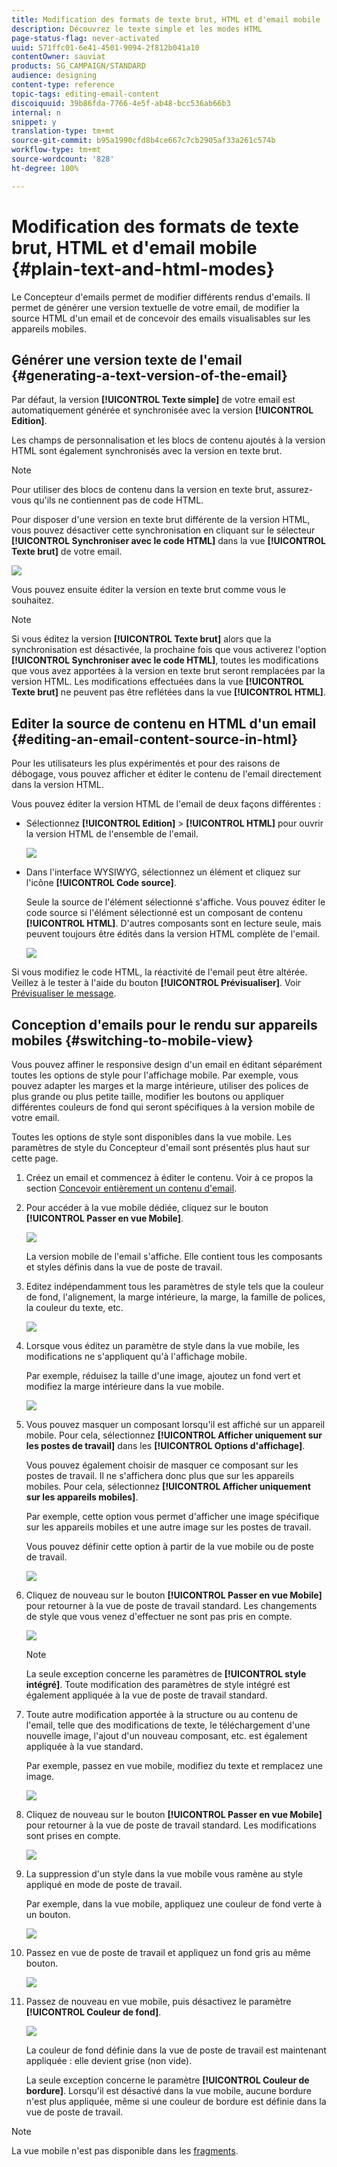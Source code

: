 ```yaml
---
title: Modification des formats de texte brut, HTML et d'email mobile
description: Découvrez le texte simple et les modes HTML
page-status-flag: never-activated
uuid: 571ffc01-6e41-4501-9094-2f812b041a10
contentOwner: sauviat
products: SG_CAMPAIGN/STANDARD
audience: designing
content-type: reference
topic-tags: editing-email-content
discoiquuid: 39b86fda-7766-4e5f-ab48-bcc536ab66b3
internal: n
snippet: y
translation-type: tm+mt
source-git-commit: b95a1990cfd8b4ce667c7cb2905af33a261c574b
workflow-type: tm+mt
source-wordcount: '828'
ht-degree: 100%

---
```



# Modification des formats de texte brut, HTML et d&#39;email mobile {#plain-text-and-html-modes}

Le Concepteur d&#39;emails permet de modifier différents rendus d&#39;emails. Il permet de générer une version textuelle de votre email, de modifier la source HTML d&#39;un email et de concevoir des emails visualisables sur les appareils mobiles.

## Générer une version texte de l&#39;email {#generating-a-text-version-of-the-email}

Par défaut, la version **[!UICONTROL Texte simple]** de votre email est automatiquement générée et synchronisée avec la version **[!UICONTROL Edition]**.

Les champs de personnalisation et les blocs de contenu ajoutés à la version HTML sont également synchronisés avec la version en texte brut.

>[!NOTE]
>
>Pour utiliser des blocs de contenu dans la version en texte brut, assurez-vous qu&#39;ils ne contiennent pas de code HTML.

Pour disposer d&#39;une version en texte brut différente de la version HTML, vous pouvez désactiver cette synchronisation en cliquant sur le sélecteur **[!UICONTROL Synchroniser avec le code HTML]** dans la vue **[!UICONTROL Texte brut]** de votre email.

![](assets/email_designer_textversion.png)

Vous pouvez ensuite éditer la version en texte brut comme vous le souhaitez.

>[!NOTE]
>
>Si vous éditez la version **[!UICONTROL Texte brut]** alors que la synchronisation est désactivée, la prochaine fois que vous activerez l&#39;option **[!UICONTROL Synchroniser avec le code HTML]**, toutes les modifications que vous avez apportées à la version en texte brut seront remplacées par la version HTML. Les modifications effectuées dans la vue **[!UICONTROL Texte brut]** ne peuvent pas être reflétées dans la vue **[!UICONTROL HTML]**.

## Editer la source de contenu en HTML d&#39;un email {#editing-an-email-content-source-in-html}

Pour les utilisateurs les plus expérimentés et pour des raisons de débogage, vous pouvez afficher et éditer le contenu de l&#39;email directement dans la version HTML.

Vous pouvez éditer la version HTML de l&#39;email de deux façons différentes :

* Sélectionnez **[!UICONTROL Edition]** > **[!UICONTROL HTML]** pour ouvrir la version HTML de l&#39;ensemble de l&#39;email.

   ![](assets/email_designer_html1.png)

* Dans l&#39;interface WYSIWYG, sélectionnez un élément et cliquez sur l&#39;icône **[!UICONTROL Code source]**.

   Seule la source de l&#39;élément sélectionné s&#39;affiche. Vous pouvez éditer le code source si l&#39;élément sélectionné est un composant de contenu **[!UICONTROL HTML]**. D&#39;autres composants sont en lecture seule, mais peuvent toujours être édités dans la version HTML complète de l&#39;email.

   ![](assets/email_designer_html2.png)

Si vous modifiez le code HTML, la réactivité de l&#39;email peut être altérée. Veillez à le tester à l&#39;aide du bouton **[!UICONTROL Prévisualiser]**. Voir [Prévisualiser le message](../../sending/using/previewing-messages.md).

## Conception d&#39;emails pour le rendu sur appareils mobiles {#switching-to-mobile-view}

Vous pouvez affiner le responsive design d&#39;un email en éditant séparément toutes les options de style pour l&#39;affichage mobile. Par exemple, vous pouvez adapter les marges et la marge intérieure, utiliser des polices de plus grande ou plus petite taille, modifier les boutons ou appliquer différentes couleurs de fond qui seront spécifiques à la version mobile de votre email.

Toutes les options de style sont disponibles dans la vue mobile. Les paramètres de style du Concepteur d&#39;email sont présentés plus haut sur cette page.

1. Créez un email et commencez à éditer le contenu. Voir à ce propos la section [Concevoir entièrement un contenu d&#39;email](../../designing/using/designing-from-scratch.md#designing-an-email-content-from-scratch).
1. Pour accéder à la vue mobile dédiée, cliquez sur le bouton **[!UICONTROL Passer en vue Mobile]**.

   ![](assets/email_designer_mobile_view_switch.png)

   La version mobile de l&#39;email s&#39;affiche. Elle contient tous les composants et styles définis dans la vue de poste de travail.

1. Editez indépendamment tous les paramètres de style tels que la couleur de fond, l&#39;alignement, la marge intérieure, la marge, la famille de polices, la couleur du texte, etc.

   ![](assets/email_designer_mobile_view.png)

1. Lorsque vous éditez un paramètre de style dans la vue mobile, les modifications ne s&#39;appliquent qu&#39;à l&#39;affichage mobile.

   Par exemple, réduisez la taille d&#39;une image, ajoutez un fond vert et modifiez la marge intérieure dans la vue mobile.

   ![](assets/email_designer_mobile_view_change.png)

1. Vous pouvez masquer un composant lorsqu&#39;il est affiché sur un appareil mobile. Pour cela, sélectionnez **[!UICONTROL Afficher uniquement sur les postes de travail]** dans les **[!UICONTROL Options d&#39;affichage]**.

   Vous pouvez également choisir de masquer ce composant sur les postes de travail. Il ne s&#39;affichera donc plus que sur les appareils mobiles. Pour cela, sélectionnez **[!UICONTROL Afficher uniquement sur les appareils mobiles]**.

   Par exemple, cette option vous permet d&#39;afficher une image spécifique sur les appareils mobiles et une autre image sur les postes de travail.

   Vous pouvez définir cette option à partir de la vue mobile ou de poste de travail.

   ![](assets/email_designer_mobile_hide.png)

1. Cliquez de nouveau sur le bouton **[!UICONTROL Passer en vue Mobile]** pour retourner à la vue de poste de travail standard. Les changements de style que vous venez d&#39;effectuer ne sont pas pris en compte.

   ![](assets/email_designer_mobile_view_desktop_no-change.png)

   >[!NOTE]
   >
   >La seule exception concerne les paramètres de **[!UICONTROL style intégré]**. Toute modification des paramètres de style intégré est également appliquée à la vue de poste de travail standard.

1. Toute autre modification apportée à la structure ou au contenu de l&#39;email, telle que des modifications de texte, le téléchargement d&#39;une nouvelle image, l&#39;ajout d&#39;un nouveau composant, etc. est également appliquée à la vue standard.

   Par exemple, passez en vue mobile, modifiez du texte et remplacez une image.

   ![](assets/email_designer_mobile_view_change_content.png)

1. Cliquez de nouveau sur le bouton **[!UICONTROL Passer en vue Mobile]** pour retourner à la vue de poste de travail standard. Les modifications sont prises en compte.

   ![](assets/email_designer_mobile_view_desktop_content-change.png)

1. La suppression d&#39;un style dans la vue mobile vous ramène au style appliqué en mode de poste de travail.

   Par exemple, dans la vue mobile, appliquez une couleur de fond verte à un bouton.

   ![](assets/email_designer_mobile_view_background_mobile.png)

1. Passez en vue de poste de travail et appliquez un fond gris au même bouton.

   ![](assets/email_designer_mobile_view_background_desktop.png)

1. Passez de nouveau en vue mobile, puis désactivez le paramètre **[!UICONTROL Couleur de fond]**.

   ![](assets/email_designer_mobile_view_background_mobile_disabled.png)

   La couleur de fond définie dans la vue de poste de travail est maintenant appliquée : elle devient grise (non vide).

   La seule exception concerne le paramètre **[!UICONTROL Couleur de bordure]**. Lorsqu&#39;il est désactivé dans la vue mobile, aucune bordure n&#39;est plus appliquée, même si une couleur de bordure est définie dans la vue de poste de travail.

>[!NOTE]
>
>La vue mobile n&#39;est pas disponible dans les [fragments](../../designing/using/using-reusable-content.md#about-fragments).
